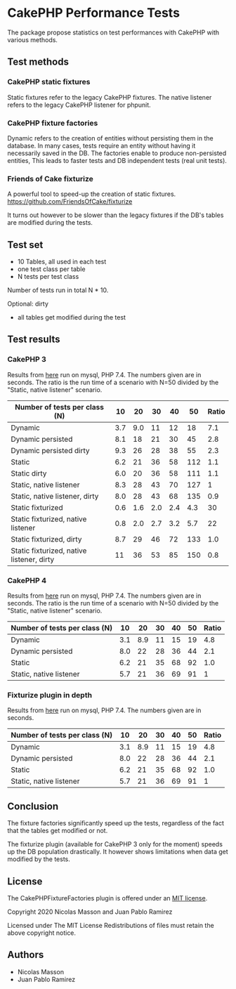 # CakePHP Performance Tests

The package propose statistics on test performances with CakePHP  with various methods.

## Test methods

### CakePHP static fixtures

Static fixtures refer to the legacy CakePHP fixtures.
The native listener refers to the legacy CakePHP listener for phpunit.

### CakePHP fixture factories

Dynamic refers to the creation of entities without persisting them in the
database. In many cases, tests require an entity without having it
necessarily saved in the DB. The factories enable to produce non-persisted
entities, This leads to faster tests and DB independent tests (real unit tests).


### Friends of Cake fixturize

A powerful tool to speed-up the creation of static fixtures. 
https://github.com/FriendsOfCake/fixturize 

It turns out however to be slower than the legacy fixtures if the DB's tables
are modified during the tests. 

## Test set
- 10 Tables, all used in each test
- one test class per table
- N tests per test class

Number of tests run in total N * 10.

Optional: dirty
- all tables get modified during the test

## Test results

### CakePHP 3

Results from [here](https://github.com/pabloelcolombiano/cakephp-performance-tests/actions/runs/263752278)
run on mysql, PHP 7.4. The numbers given are in seconds. The ratio is the run time of a scenario with N=50
divided by the "Static, native listener" scenario.

| Number of tests per class (N)             | 10  | 20  | 30  | 40  | 50  | Ratio |
| ----------------------------------------- | --- | --- | --- | --- | --- | ----- |
| Dynamic                                   | 3.7 | 9.0 | 11  | 12  | 18  | 7.1   |
| Dynamic persisted                         | 8.1 | 18  | 21  | 30  | 45  | 2.8   |
| Dynamic persisted dirty                   | 9.3 | 26  | 28  | 38  | 55  | 2.3   |
| Static                                    | 6.2 | 21  | 36  | 58  | 112 | 1.1   |
| Static dirty                              | 6.0 | 20  | 36  | 58  | 111 | 1.1   |
| Static, native listener                   | 8.3 | 28  | 43  | 70  | 127 | 1     |
| Static, native listener, dirty            | 8.0 | 28  | 43  | 68  | 135 | 0.9   |
| Static fixturized                         | 0.6 | 1.6 | 2.0 | 2.4 | 4.3 | 30    |
| Static fixturized, native listener        | 0.8 | 2.0 | 2.7 | 3.2 | 5.7 | 22    |
| Static fixturized, dirty                  | 8.7 | 29  | 46  | 72  | 133 | 1.0   |
| Static fixturized, native listener, dirty | 11  | 36  | 53  | 85  | 150 | 0.8   |

### CakePHP 4

Results from [here](https://github.com/pabloelcolombiano/cakephp-performance-tests/actions/runs/263747014)
run on mysql, PHP 7.4. The numbers given are in seconds.  The ratio is the run time of a scenario with N=50
divided by the "Static, native listener" scenario.

| Number of tests per class (N)             | 10  | 20  | 30  | 40  | 50  | Ratio |
| ----------------------------------------- | --- | --- | --- | --- | --- | ----- |
| Dynamic                                   | 3.1 | 8.9 | 11  | 15  | 19  | 4.8   |
| Dynamic persisted                         | 8.0 | 22  | 28  | 36  | 44  | 2.1   |
| Static                                    | 6.2 | 21  | 35  | 68  | 92  | 1.0   |
| Static, native listener                   | 5.7 | 21  | 36  | 69  | 91  | 1     |

### Fixturize plugin in depth

Results from [here](https://github.com/pabloelcolombiano/cakephp-performance-tests/actions/runs/263747014)
run on mysql, PHP 7.4. The numbers given are in seconds.

| Number of tests per class (N)             | 10  | 20  | 30  | 40  | 50  | Ratio |
| ----------------------------------------- | --- | --- | --- | --- | --- | ----- |
| Dynamic                                   | 3.1 | 8.9 | 11  | 15  | 19  | 4.8   |
| Dynamic persisted                         | 8.0 | 22  | 28  | 36  | 44  | 2.1   |
| Static                                    | 6.2 | 21  | 35  | 68  | 92  | 1.0   |
| Static, native listener                   | 5.7 | 21  | 36  | 69  | 91  | 1     |

## Conclusion

The fixture factories significantly speed up the tests, regardless of the fact that the tables get modified or not.

The fixturize plugin (available for CakePHP 3 only for the moment) speeds up the DB population drastically. It however shows
limitations when data get modified by the tests. 

## License

The CakePHPFixtureFactories plugin is offered under an [MIT license](https://opensource.org/licenses/mit-license.php).

Copyright 2020 Nicolas Masson and Juan Pablo Ramirez

Licensed under The MIT License Redistributions of files must retain the above copyright notice.

## Authors
* Nicolas Masson
* Juan Pablo Ramirez 
